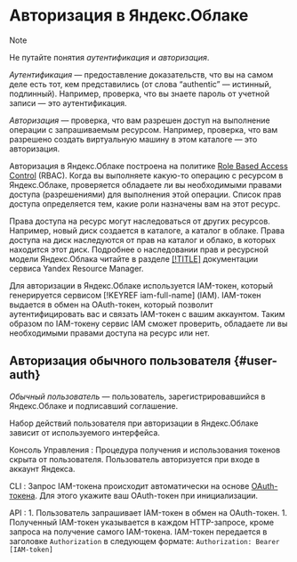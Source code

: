 # Авторизация в Яндекс.Облаке

> [!NOTE]
>
> Не путайте понятия _аутентификация_ и _авторизация_.
>
> _Аутентификация_ — предоставление доказательств, что вы на самом деле есть тот, кем представились (от слова “authentic” — истинный, подлинный). Например, проверка, что вы знаете пароль от учетной записи — это аутентификация.
>
> _Авторизация_ — проверка, что вам разрешен доступ на выполнение операции с запрашиваемым ресурсом. Например, проверка, что вам разрешено создать виртуальную машину в этом каталоге — это авторизация.
>

Авторизация в Яндекс.Облаке построена на политике [Role Based Access Control](https://en.wikipedia.org/wiki/Role-based_access_control) (RBAC). Когда вы выполняете какую-то операцию с ресурсом в Яндекс.Облаке, проверяется обладаете ли вы необходимыми правами доступа (разрешениями) для выполнения этой операции. Список прав доступа определяется тем, какие роли назначены вам на этот ресурс.

Права доступа на ресурс могут наследоваться от других ресурсов. Например, новый диск создается в каталоге, а каталог в облаке. Права доступа на диск наследуются от прав на каталог и облако, в которых находится этот диск. Подробнее о наследовании прав и ресурсной модели Яндекс.Облака читайте в разделе [[!TITLE]](../../../resource-manager/concepts/resources-hierarchy.md) документации сервиса Yandex Resource Manager.

Для авторизации в Яндекс.Облаке используется IAM-токен, который генерируется сервисом [!KEYREF iam-full-name] (IAM). IAM-токен выдается в обмен на OAuth-токен, который позволит аутентифицировать вас и связать IAM-токен с вашим аккаунтом. Таким образом по IAM-токену сервис IAM сможет проверить, обладаете ли вы необходимыми правами доступа на ресурс или нет.


## Авторизация обычного пользователя {#user-auth}

_Обычный пользователь_ — пользователь, зарегистрировавшийся в Яндекс.Облаке и подписавший соглашение.

Набор действий пользователя при авторизации в Яндекс.Облаке зависит от используемого интерфейса.

Консоль Управления
:   Процедура получения и использования токенов скрыта от пользователя. Пользователь авторизуется при входе в аккаунт Яндекса.

CLI
:   Запрос IAM-токена происходит автоматически на основе [OAuth-токена](oauth-token.md). Для этого укажите ваш OAuth-токен при инициализации.

API
:   1. Пользователь запрашивает IAM-токен в обмен на OAuth-токен.
    1. Полученный IAM-токен указывается в каждом HTTP-запросе, кроме запроса на получение самого IAM-токена. IAM-токен передается в заголовке `Authorization` в следующем формате:
        ```
        Authorization: Bearer [IAM-token]
        ```

